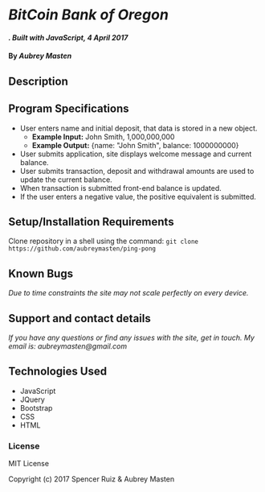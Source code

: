# _BitCoin Bank of Oregon_

#### _. Built with JavaScript, 4 April 2017_

#### By _**Aubrey Masten**_

## Description


## Program Specifications

  - User enters name and initial deposit, that data is stored in a new object.
    - **Example Input:** John Smith, 1,000,000,000
    - **Example Output:** {name: "John Smith", balance: 1000000000}
  - User submits application, site displays welcome message and current balance.
  - User submits transaction, deposit and withdrawal amounts are used to update the current balance.
  - When transaction is submitted front-end balance is updated.
  - If the user enters a negative value, the positive equivalent is submitted.

## Setup/Installation Requirements

Clone repository in a shell using the command:
`git clone https://github.com/aubreymasten/ping-pong`

## Known Bugs

_Due to time constraints the site may not scale perfectly on every device._

## Support and contact details

_If you have any questions or find any issues with the site, get in touch. My email is: aubreymasten@gmail.com_

## Technologies Used

* JavaScript
* JQuery
* Bootstrap
* CSS
* HTML

### License

MIT License

Copyright (c) 2017 Spencer Ruiz & Aubrey Masten
